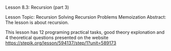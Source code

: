 Lesson 8.3: Recursion (part 3)

Lesson Topic: Recursion
Solving Recursion Problems
Memoization
Abstract: The lesson is about recursion.

This lesson has 12 programing practical tasks, good theory explonation and 4 theoretical questions presented on the website
https://stepik.org/lesson/594137/step/1?unit=589173
